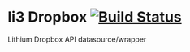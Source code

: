 # li3 Dropbox [![Build Status](https://travis-ci.org/joseym/li3_dropbox.png)](https://travis-ci.org/joseym/li3_dropbox)

Lithium Dropbox API datasource/wrapper

